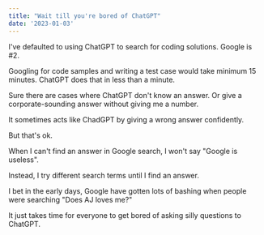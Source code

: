 ```yaml
---
title: "Wait till you're bored of ChatGPT"
date: '2023-01-03'
---
```


I've defaulted to using ChatGPT to search for coding solutions. Google is #2.

Googling for code samples and writing a test case would take minimum 15 minutes. ChatGPT does that in less than a minute.

Sure there are cases where ChatGPT don't know an answer. Or give a corporate-sounding answer without giving me a number.

It sometimes acts like ChadGPT by giving a wrong answer confidently.

But that's ok.

When I can't find an answer in Google search, I won't say "Google is useless".

Instead, I try different search terms until I find an answer.

I bet in the early days, Google have gotten lots of bashing when people were searching "Does AJ loves me?"

It just takes time for everyone to get bored of asking silly questions to ChatGPT.
